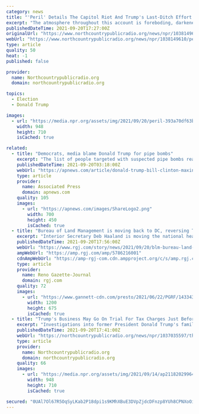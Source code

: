 ```yaml
---
category: news
title: "'Peril' Details The Capitol Riot And Trump's Last-Ditch Effort To Hold Onto Power"
excerpt: "The atmosphere throughout this account is foreboding, darkened by the shadow COVID-19 cast over the country but also by the dangers to democracy the authors perceive and depict."
publishedDateTime: 2021-09-20T17:27:00Z
originalUrl: "https://www.northcountrypublicradio.org/news/npr/1038149610/peril-details-the-capitol-riot-and-trump-s-last-ditch-effort-to-hold-onto-power"
webUrl: "https://www.northcountrypublicradio.org/news/npr/1038149610/peril-details-the-capitol-riot-and-trump-s-last-ditch-effort-to-hold-onto-power"
type: article
quality: 50
heat: -1
published: false

provider:
  name: Northcountrypublicradio.org
  domain: northcountrypublicradio.org

topics:
  - Election
  - Donald Trump

images:
  - url: "https://media.npr.org/assets/img/2021/09/20/peril-393a70df63b100ab5a9d2adc31875fd55baf9bd1.jpg?s=6"
    width: 948
    height: 710
    isCached: true

related:
  - title: "Democrats, media blame Donald Trump for pipe bombs"
    excerpt: "The list of people targeted with suspected pipe bombs reads like President Trump's Twitter feed: Hillary and Bill Clinton, Barack Obama, John Brennan, Maxine Waters, George Soros, CNN, Debbie Wasserman Schultz,"
    publishedDateTime: 2021-09-20T03:18:00Z
    webUrl: "https://apnews.com/article/donald-trump-bill-clinton-maxine-waters-jamal-khashoggi-barack-obama-71f6cccfeba67473aa841c05690f99a5"
    type: article
    provider:
      name: Associated Press
      domain: apnews.com
    quality: 105
    images:
      - url: "https://apnews.com/images/ShareLogo2.png"
        width: 700
        height: 450
        isCached: true
  - title: "Bureau of Land Management is moving back to DC, reversing Trump-era decision"
    excerpt: "Interior Secretary Deb Haaland is moving the national headquarters of the Bureau of Land Management back to the nation’s capital after two years in Colorado."
    publishedDateTime: 2021-09-20T17:56:00Z
    webUrl: "https://www.rgj.com/story/news/2021/09/20/blm-bureau-land-management-moving-back-dc-reversing-trump-era-decision/5786216001/"
    ampWebUrl: "https://amp.rgj.com/amp/5786216001"
    cdnAmpWebUrl: "https://amp-rgj-com.cdn.ampproject.org/c/s/amp.rgj.com/amp/5786216001"
    type: article
    provider:
      name: Reno Gazette-Journal
      domain: rgj.com
    quality: 72
    images:
      - url: "https://www.gannett-cdn.com/presto/2021/06/22/PGRF/14334347-9773-4207-bf21-d47b57cda14a-AP21172822304637.jpg?auto=webp&crop=5999,3375,x0,y0&format=pjpg&width=1200"
        width: 1200
        height: 675
        isCached: true
  - title: "Trump's Business May Go On Trial For Tax Charges Just Before The 2022 Elections"
    excerpt: "Investigations into former President Donald Trump's family business by the Manhattan district attorney and the New York state attorney general are still underway, and more indictments may be coming."
    publishedDateTime: 2021-09-20T17:41:00Z
    webUrl: "https://northcountrypublicradio.org/news/npr/1037035597/the-trump-organization-is-back-in-court-to-fight-tax-fraud-charges-in-new-york"
    type: article
    provider:
      name: Northcountrypublicradio.org
      domain: northcountrypublicradio.org
    quality: 66
    images:
      - url: "https://media.npr.org/assets/img/2021/09/14/ap21182029964004-a1d0b58df7c3e1b0e8c2142e0b82f1fd20eba477.jpg?s=6"
        width: 948
        height: 710
        isCached: true

secured: "0UAl7Ol67R5OqSyLKab2P18dpi1s9KMhXBuE3DVpZjdcDFnzp8YUh8CPNXoOiRjcHSFtrEYDohKUnO2hqzKDmW0xQiWdrooOgGh+biz9iLTPJ+K4oW2dDF972NOBzwSpLBZxn9asLnkAhlcZOb/xDyUTrYHtzqm5iIn32ZOm/SAwtSw32sz/O8QIbwmOjNYSlzf9we7Rs5ZpPXG0QXmhutafWHUamBN04HrJ8TAcoO8hziC02X+55yPxkfzcBgSFpE4AgT2LpyWRzQMF90VGTjKzhAhblJ+4seHNhj3ETcSllQ7TF9FpNKOUFT6nG8MfElMTWz78LaUuiVVCfAizqPBWkQvZh3SH5PYk50G7Klk=;FUOkV3OAUHysdbgl2fmijQ=="
---
```


